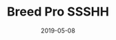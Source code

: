 ---
title: "Breed Pro SSSHH"

date: 2019-05-08
location: Hex Nightclub, Sheffield, England
cagematch: https://www.cagematch.net/en/?id=1&nr=230608
---